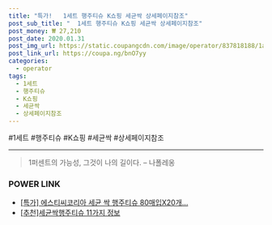 ```yaml
--- 
title: "특가!   1세트 행주티슈 K쇼핑 세균싹 상세페이지참조" 
post_sub_title: "  1세트 행주티슈 K쇼핑 세균싹 상세페이지참조" 
post_money: ₩ 27,210 
post_date: 2020.01.31 
post_img_url: https://static.coupangcdn.com/image/operator/837818188/1ad2e700-1262-92ff-e324-bdf4b5d264c7.jpg 
post_link_url: https://coupa.ng/bnO7yy 
categories: 
  - operator 
tags: 
  - 1세트 
  - 행주티슈 
  - K쇼핑 
  - 세균싹 
  - 상세페이지참조 
--- 
```

  #1세트 #행주티슈 #K쇼핑 #세균싹 #상세페이지참조 
<hr> 

> 1퍼센트의 가능성, 그것이 나의 길이다. – 나폴레옹 


### POWER LINK

* <a href="https://blog.naver.com/santokki14/221792063245" target="_blank">[특가] 에스티씨코리아 세균 싹 행주티슈 80매입X20개...</a>
* <a href="https://blog.naver.com/fasyy4321/221791447385" target="_blank">[추천]세균싹행주티슈 11가지 정보</a>
